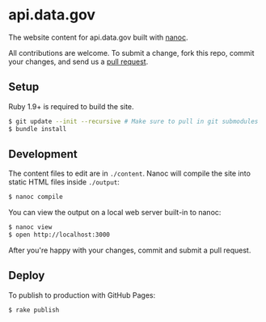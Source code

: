 # api.data.gov

The website content for api.data.gov built with [nanoc](http://nanoc.ws).

All contributions are welcome. To submit a change, fork this repo, commit your changes, and send us a [pull request](https://help.github.com/articles/using-pull-requests).

## Setup

Ruby 1.9+ is required to build the site.

```sh
$ git update --init --recursive # Make sure to pull in git submodules
$ bundle install
```

## Development

The content files to edit are in `./content`. Nanoc will compile the site into static HTML files inside `./output`:

```sh
$ nanoc compile
```

You can view the output on a local web server built-in to nanoc:

```sh
$ nanoc view
$ open http://localhost:3000
```

After you're happy with your changes, commit and submit a pull request.

## Deploy

To publish to production with GitHub Pages:

```sh
$ rake publish
```
